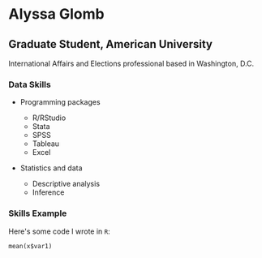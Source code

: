 # Alyssa Glomb
## Graduate Student, American University

International Affairs and Elections professional based in Washington, D.C.  

### Data Skills

- Programming packages
  - R/RStudio
  - Stata
  - SPSS
  - Tableau
  - Excel

- Statistics and data
   - Descriptive analysis
   - Inference

### Skills Example

Here's some code I wrote in `R`:

``` mean(x$var1) ```

